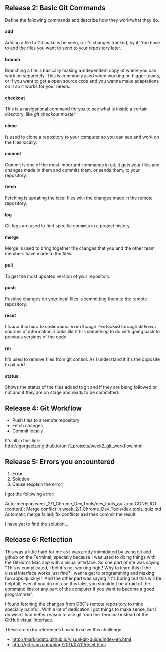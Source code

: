 ## Release 2: Basic Git Commands
Define the following commands and describe how they work/what they do.  

#### add
Adding a file to Git make is be seen, or it's changes tracked, by it. You have to add the files you want to send to your repository later.

#### branch
Branching a file is basically making a independent copy of where you can work on separetely. This is commonly used when working on bigger teams, or if you want to get a open source code and you wanna make adaptations on it so it works for your needs.

#### checkout
This is a navigational command for you to see what is inside a certain directory, like *git checkout master*

#### clone
Is used to clone a repository to your computer so you can see and work on the files locally.

#### commit
Commit is one of the most important commands in git, it gets your files and changes made in them and commits them, or sends them, to your repository.

#### fetch
Fetching is updating the local files with the changes made in the remote repository.

#### log
Git logs are used to find specific commits in a project history.

#### merge
Merge is used to bring together the changes that you and the other team members have made to the files.

#### pull
To get the most updated version of your repository.

#### push
Pushing changes on your local files is committing them to the remote repository.

#### reset
I found this hard to understand, even though I've looked through different sources of information. Looks likr it has something to do with going back to previous versions of the code.

#### rm
It's used to remove files from git control. As I understand it it's the opposite to *git add*

#### status
Shows the status of the files added to git and if they are being followed or not and if they are on stage and ready to be committed.

## Release 4: Git Workflow

- Push files to a remote repository
- Fetch changes
- Commit locally

It's all in this link: http://igorgaelzer.github.io/unit1_projects/week2_git_workflow.html

## Release 5: Errors you encountered
1. Error 
2. Solution
3. Cause (explain the error)

I got the following error:

Auto-merging week_2/1_Chrome_Dev_Tools/dev_tools_quiz.md
CONFLICT (content): Merge conflict in week_2/1_Chrome_Dev_Tools/dev_tools_quiz.md
Automatic merge failed; fix conflicts and then commit the result.

I have yet to find the solution...

## Release 6: Reflection

This was a little hard for me as I was pretty intimidated by using git and github on the Terminal, specially because I was used to doing things with the GitHub's Mac app with a visual interface. So one part of me was saying "This is complicated, I bet it`s not working right! Why to learn this if the visual interface works just fine? I wanna get to programming and making fun apps quickly!". And the other part was saying "It's boring but this will be helpfull, even if you do not use this later, you shouldn't be afraid of the command line or any part of the computer if you want to become a good programmer".

I found fetching the changes from DBC`s remote repository to mine specially painfull. With a lot of dedication I got things to make sense, but I do wish I had better reason to use git from the Terminal instead of the GitHub visual interface.

These are extra references I used to solve this challenge.

- http://marklodato.github.io/visual-git-guide/index-en.html
- http://git-scm.com/blog/2011/07/11/reset.html
